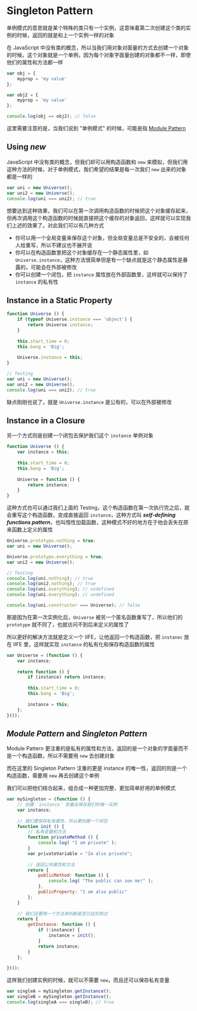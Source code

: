 # Singleton Pattern

单例模式的意思就是某个特殊的类只有一个实例，这意味着第二次创建这个类的实例的时候，返回的就是和上一个实例一样的对象

在 JavaScript 中没有类的概念，所以当我们用对象对面量的方式去创建一个对象的时候，这个对象就是一个单例，因为每个对象字面量创建的对象都不一样，即使他们的属性和方法都一样

```javascript
var obj = {
    myprop = 'my value'
};

var obj2 = {
    myprop = 'my value'
};

console.log(obj == obj2); // false
```

这里需要注意的是，当我们说到 "单例模式" 的时候，可能是指 [Module Pattern](https://github.com/L-movingon/prepare-for-interview/blob/master/Books/JavaScript-Patterns/javascript-patterns-part-3.md#module-pattern)

## Using *new*

JavaScript 中没有类的概念，但我们却可以用构造函数和 `new` 来模拟，但我们用这种方法的时候，对于单例模式，我们希望的结果是每一次我们 `new` 出来的对象都是一样的

```javascript
var uni = new Universe();
var uni2 = new Universe();
console.log(uni === uni2); // true
```

想要达到这种效果，我们可以在第一次调用构造函数的时候把这个对象缓存起来，但再次调用这个构造函数的时候就直接把这个缓存的对象返回，这样就可以实现我们上述的效果了。对此我们可以有几种方式

- 你可以用一个全局变量来保存这个对象，但全局变量总是不安全的，会被任何人给重写，所以不建议也不展开说
- 你可以在构造函数里把这个对象缓存在一个静态属性里，如 `Universe.instance`，这种方法很简单但是有一个缺点就是这个静态属性是暴露的，可能会在外部被修改
- 你可以创建一个闭包，把 `instance` 属性放在外部函数里，这样就可以保持了 `instance` 的私有性

## Instance in a Static Property

```javascript
function Universe () {
    if (typeof Universe.instance === 'object') {
        return Universe.instance;
    }
    
    this.start_time = 0;
    this.bang = 'Big';
    
    Universe.instance = this;
}

// Testing
var uni = new Universe();
var uni2 = new Universe();
console.log(uni === uni2); // true
```

缺点刚刚也说了，就是 `Universe.instance` 是公有的，可以在外部被修改

## Instance in a Closure

另一个方式则是创建一个闭包去保护我们这个 `instance` 单例对象

```javascript
function Universe () {
    var instance = this;
    
    this.start_time = 0;
    this.bang = 'Big';
    
    Universe = function () {
        return instance;
    }
}
```

这种方式也可以通过我们上面的 Testing，这个构造函数在第一次执行完之后，就会重写这个构造函数，变成直接返回 `instance`，这种方式叫 **_self-defining functions pattern_**，也叫惰性加载函数，这种模式不好的地方在于他会丢失在原来函数上定义的属性

```javascript
Universe.prototype.nothing = true;
var uni = new Universe();

Universe.prototype.everything = true;
var uni2 = new Universe();

// Testing
console.log(uni.nothing); // true
console.log(uni2.nothing); // true
console.log(uni.everything); // undefined
console.log(uni.everything); // undefined

console.log(uni.constructor === Universe); // false
```

那是因为在第一次实例化后，`Universe` 被另一个匿名函数重写了，所以他们的 `prototype` 就不同了，也就访问不到后来定义的属性了

所以更好的解决方法就是定义一个 IIFE，让他返回一个构造函数，把 `instanec` 放在 IIFE 里，这样就实现 `instance` 的私有化和保存构造函数的属性

```javascript
var Universe = (function () {
    var instance;
    
    return function () {
        if (instance) return instance;
        
        this.start_time = 0;
        this.bang = 'Big';
        
        instance = this;
    };
}());
```

## *Module Pattern* and *Singleton Pattern*

Module Pattern 更注重的是私有的属性和方法，返回的是一个对象的字面量而不是一个构造函数，所以不需要用 `new` 去创建对象

而在这里的 Singleton Pattern 注重的更是 instance 的唯一性，返回的则是一个构造函数，需要用 `new` 再去创建这个单例

我们可以把他们结合起来，组合成一种更加完整，更加简单好用的单例模式

```javascript
var mySingleton = (function () {
    // 创建 `instance` 变量去保存我们的唯一实例
    var instance;
    
    // 我们要保存私有属性，所以要创建一个闭包
    function init () {
        // 私有变量和方法
        function privateMethod () {
            console.log( "I am private" );
        }
        var privateVariable = "Im also private";
            
        // 返回公共属性和方法
        return {
            publicMethod: function () {
                console.log( "The public can see me!" );
            },
            publicProperty: "I am also public"
        };
    }
    
    // 我们还要用一个方法来判断是否已经实例过
    return {
        getInstance: function () {
            if (!instance) {
                instance = init();
            }
            return instance;
        }
    };
    
}());
```

这样我们创建实例的时候，就可以不需要 `new`，而且还可以保存私有变量

```javascript
var singleA = mySingleton.getInstance();
var singleB = mySingleton.getInstance();
console.log(singleA === singleB); // true
```
